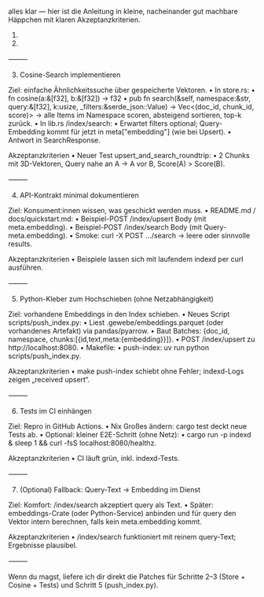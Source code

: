 alles klar — hier ist die Anleitung in kleine, nacheinander gut machbare Häppchen mit klaren Akzeptanzkriterien.

1) 

2) 
⸻

3) Cosine-Search implementieren

Ziel: einfache Ähnlichkeitssuche über gespeicherte Vektoren.
	•	In store.rs:
	•	fn cosine(a:&[f32], b:&[f32]) -> f32
	•	pub fn search(&self, namespace:&str, query:&[f32], k:usize, _filters:&serde_json::Value) -> Vec<(doc_id, chunk_id, score)>
→ alle Items im Namespace scoren, absteigend sortieren, top-k zurück.
	•	In lib.rs /index/search:
	•	Erwartet filters optional; Query-Embedding kommt für jetzt in meta["embedding"] (wie bei Upsert).
	•	Antwort in SearchResponse.

Akzeptanzkriterien
	•	Neuer Test upsert_and_search_roundtrip:
	•	2 Chunks mit 3D-Vektoren, Query nahe an A → A vor B, Score(A) > Score(B).

⸻

4) API-Kontrakt minimal dokumentieren

Ziel: Konsument:innen wissen, was geschickt werden muss.
	•	README.md / docs/quickstart.md:
	•	Beispiel-POST /index/upsert Body (mit meta.embedding).
	•	Beispiel-POST /index/search Body (mit Query-meta.embedding).
	•	Smoke: curl -X POST .../search → leere oder sinnvolle results.

Akzeptanzkriterien
	•	Beispiele lassen sich mit laufendem indexd per curl ausführen.

⸻

5) Python-Kleber zum Hochschieben (ohne Netzabhängigkeit)

Ziel: vorhandene Embeddings in den Index schieben.
	•	Neues Script scripts/push_index.py:
	•	Liest .gewebe/embeddings.parquet (oder vorhandenes Artefakt) via pandas/pyarrow.
	•	Baut Batches: {doc_id, namespace, chunks:[{id,text,meta:{embedding}}]}.
	•	POST /index/upsert zu http://localhost:8080.
	•	Makefile:
	•	push-index: uv run python scripts/push_index.py.

Akzeptanzkriterien
	•	make push-index schiebt ohne Fehler; indexd-Logs zeigen „received upsert“.

⸻

6) Tests im CI einhängen

Ziel: Repro in GitHub Actions.
	•	Nix Großes ändern: cargo test deckt neue Tests ab.
	•	Optional: kleiner E2E-Schritt (ohne Netz):
	•	cargo run -p indexd & sleep 1 && curl -fsS localhost:8080/healthz.

Akzeptanzkriterien
	•	CI läuft grün, inkl. indexd-Tests.

⸻

7) (Optional) Fallback: Query-Text → Embedding im Dienst

Ziel: Komfort: /index/search akzeptiert query als Text.
	•	Später: embeddings-Crate (oder Python-Service) anbinden und für query den Vektor intern berechnen, falls kein meta.embedding kommt.

Akzeptanzkriterien
	•	/index/search funktioniert mit reinem query-Text; Ergebnisse plausibel.

⸻

Wenn du magst, liefere ich dir direkt die Patches für Schritte 2–3 (Store + Cosine + Tests) und Schritt 5 (push_index.py).